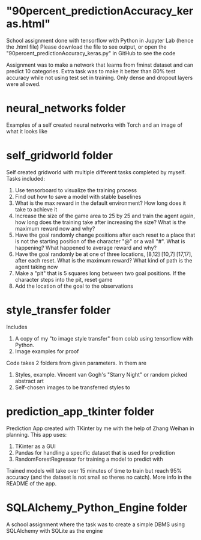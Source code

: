 # "90percent_predictionAccuracy_keras.html"
School assignment done with tensorflow with Python in Jupyter Lab (hence the .html file) 
Please download the file to see output, or open the "90percent_predictionAccuracy_keras.py" in GitHub to see the code

Assignment was to make a network that learns from fminst dataset and can predict 10 categories. Extra task was to make it better than 80% test accuracy while not using test set in training. Only dense and dropout layers were allowed. 


# neural_networks folder
Examples of a self created neural networks with Torch and an image of what it looks like


# self_gridworld folder
Self created gridworld with multiple different tasks completed by myself. 
Tasks included:
1. Use tensorboard to visualize the training process 
2. Find out how to save a model with stable baselines
3. What is the max reward in the default environment? How long does it take to achieve it
4. Increase the size of the game area to 25 by 25 and train the agent again, how long does the training take after increasing the size? What is the maximum reward now and why?
5. Have the goal randomly change positions after each reset to a place that is not the starting position of the character "@" or a wall "#". What is happening? What happened to average reward and why?
6. Have the goal randomly be at one of three locations, [8,12] [10,7] [17,17],  after each reset. What is the maximum reward? What kind of path is the agent taking now
7. Make a "pit" that is 5 squares long between two goal positions. If the character steps into the pit, reset game
8. Add the location of the goal to the observations


# style_transfer folder
Includes
1. A copy of my "to image style transfer" from colab using tensorflow with Python.
2. Image examples for proof

Code takes 2 folders from given parameters. In them are
1. Styles, example. Vincent van Gogh's "Starry Night" or random picked abstract art
2. Self-chosen images to be transferred styles to


# prediction_app_tkinter folder
Prediction App created with TKinter by me with the help of Zhang Weihan in planning.
This app uses:
1. TKinter as a GUI
2. Pandas for handling a specific dataset that is used for prediction
3. RandomForestRegressor for training a model to predict with

Trained models will take over 15 minutes of time to train but reach 95% accuracy (and the dataset is not small so theres no catch).
More info in the README of the app.

# SQLAlchemy_Python_Engine folder
A school assignment where the task was to create a simple DBMS using SQLAlchemy with SQLite as the engine
